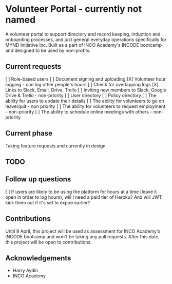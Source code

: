 # Volunteer Portal - currently not named

A volunteer portal to support directory and record keeping, induction and onboarding processes, and just general everyday operations specifically for MYND Initiative Inc. Built as a part of INCO Academy's INCODE bootcamp and designed to be used by non-profits.


## Current requests

[ ] Role-based users
[ ] Document signing and uploading
[X] Volunteer hour logging - can log other people's hours
[ ] Check for overlapping logs
[X] Links to Slack, Email, Drive, Trello
[ ] Inviting new members to Slack, Google Drive & Trello - non-priority
[ ] User directory
[ ] Policy directory
[ ] The ability for users to update their details
[ ] The ability for volunteers to go on leave/quit - non priority
[ ] The ability for volunteers to request employment - non-priority
[ ] The ability to schedule online meetings with others - non-priority


## Current phase

Taking feature requests and currently in design.

## TODO



## Follow up questions

[ ] If users are likely to be using the platform for hours at a time (leave it open in order to log hours), will I need a paid tier of Heroku? And will JWT kick them out if it's set to expire earlier?


## Contributions

Until 9 April, this project will be used as assessment for INCO Academy's INCODE bootcamp and won't be taking any pull requests. After this date, this project will be open to contributions.


## Acknowledgements

- Harry Aydin
- INCO Academy

